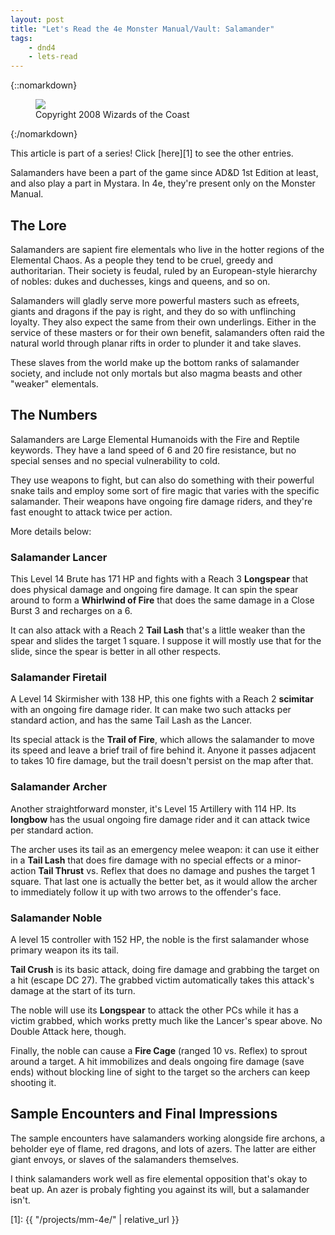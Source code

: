 ```yaml
---
layout: post
title: "Let's Read the 4e Monster Manual/Vault: Salamander"
tags:
    - dnd4
    - lets-read
---
```


{::nomarkdown}
<figure class="center">
  <img src="{{ "/assets/wir-mm-4e-salamander.png" | absolute_url }}"/>
  <figcaption>
    Copyright 2008 Wizards of the Coast
  </figcaption>
</figure>
{:/nomarkdown}

This article is part of a series! Click [here][1] to see the other entries.

Salamanders have been a part of the game since AD&D 1st Edition at least, and
also play a part in Mystara. In 4e, they're present only on the Monster Manual.

## The Lore

Salamanders are sapient fire elementals who live in the hotter regions of the
Elemental Chaos. As a people they tend to be cruel, greedy and
authoritarian. Their society is feudal, ruled by an European-style hierarchy of
nobles: dukes and duchesses, kings and queens, and so on.

Salamanders will gladly serve more powerful masters such as efreets, giants and
dragons if the pay is right, and they do so with unflinching loyalty. They also
expect the same from their own underlings. Either in the service of these
masters or for their own benefit, salamanders often raid the natural world
through planar rifts in order to plunder it and take slaves.

These slaves from the world make up the bottom ranks of salamander society, and
include not only mortals but also magma beasts and other "weaker" elementals.

## The Numbers

Salamanders are Large Elemental Humanoids with the Fire and Reptile
keywords. They have a land speed of 6 and 20 fire resistance, but no special
senses and no special vulnerability to cold.

They use weapons to fight, but can also do something with their powerful snake
tails and employ some sort of fire magic that varies with the specific
salamander. Their weapons have ongoing fire damage riders, and they're fast
enought to attack twice per action.

More details below:

### Salamander Lancer

This Level 14 Brute has 171 HP and fights with a Reach 3 **Longspear** that does
physical damage and ongoing fire damage. It can spin the spear around to form a
**Whirlwind of Fire** that does the same damage in a Close Burst 3 and recharges
on a 6.

It can also attack with a Reach 2 **Tail Lash** that's a little weaker than the
spear and slides the target 1 square. I suppose it will mostly use that for the
slide, since the spear is better in all other respects.

### Salamander Firetail

A Level 14 Skirmisher with 138 HP, this one fights with a Reach 2 **scimitar**
with an ongoing fire damage rider. It can make two such attacks per standard
action, and has the same Tail Lash as the Lancer.

Its special attack is the **Trail of Fire**, which allows the salamander to move
its speed and leave a brief trail of fire behind it. Anyone it passes adjacent
to takes 10 fire damage, but the trail doesn't persist on the map after that.

### Salamander Archer

Another straightforward monster, it's Level 15 Artillery with 114 HP. Its
**longbow** has the usual ongoing fire damage rider and it can attack twice per
standard action.

The archer uses its tail as an emergency melee weapon: it can use it either in a
**Tail Lash** that does fire damage with no special effects or a minor-action
**Tail Thrust** vs. Reflex that does no damage and pushes the target 1
square. That last one is actually the better bet, as it would allow the archer
to immediately follow it up with two arrows to the offender's face.

### Salamander Noble

A level 15 controller with 152 HP, the noble is the first salamander whose
primary weapon its its tail.

**Tail Crush** is its basic attack, doing fire damage and grabbing the target on
a hit (escape DC 27). The grabbed victim automatically takes this attack's
damage at the start of its turn.

The noble will use its **Longspear** to attack the other PCs while it has a
victim grabbed, which works pretty much like the Lancer's spear above. No Double
Attack here, though.

Finally, the noble can cause a **Fire Cage** (ranged 10 vs. Reflex) to sprout
around a target. A hit immobilizes and deals ongoing fire damage (save ends)
without blocking line of sight to the target so the archers can keep shooting
it.

## Sample Encounters and Final Impressions

The sample encounters have salamanders working alongside fire archons, a
beholder eye of flame, red dragons, and lots of azers. The latter are either
giant envoys, or slaves of the salamanders themselves.

I think salamanders work well as fire elemental opposition that's okay to beat
up. An azer is probaly fighting you against its will, but a salamander isn't.

[1]: {{ "/projects/mm-4e/" | relative_url }}
